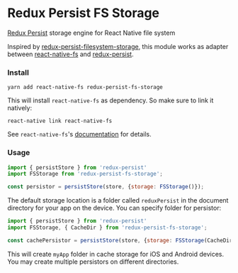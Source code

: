 # Redux Persist FS Storage

[Redux Persist](https://github.com/rt2zz/redux-persist/) storage engine for React Native file system

Inspired by [redux-persist-filesystem-storage](https://github.com/robwalkerco/redux-persist-filesystem-storage), this module works as adapter between [react-native-fs](https://github.com/itinance/react-native-fs) and [redux-persist](https://github.com/rt2zz/redux-persist/). 

### Install

```
yarn add react-native-fs redux-persist-fs-storage
```

This will install `react-native-fs` as dependency. So make sure to link it natively:
```
react-native link react-native-fs
```

See `react-native-fs`'s [documentation](https://github.com/itinance/react-native-fs) for details.

### Usage

```js
import { persistStore } from 'redux-persist'
import FSStorage from 'redux-persist-fs-storage';

const persistor = persistStore(store, {storage: FSStorage()});
```

The default storage location is a folder called `reduxPersist` in the document directory for your app on the device. You can specify folder for persistor:

```js
import { persistStore } from 'redux-persist'
import FSStorage, { CacheDir } from 'redux-persist-fs-storage';

const cachePersistor = persistStore(store, {storage: FSStorage(CacheDir, 'myApp')});
```

This will create `myApp` folder in cache storage for iOS and Android devices. You may create multiple persistors on different directories.
